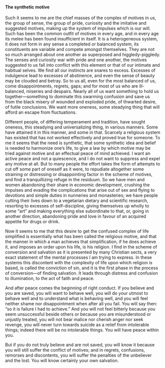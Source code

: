 #### The synthetic motive

Such it seems to me are the chief masses of the complex of motives in
us, the group of sense, the group of pride, curiosity and the imitative
and suggested motives, making up the system of impulses which is our
will. Such has been the common outfit of motives in every age, and in
every age its melee has been found insufficient in itself. It is a
heterogeneous system, it does not form in any sense a completed or
balanced system, its constituents are variable and compete amongst
themselves. They are not so much arranged about one another as
superposed and higgledy-piggledy. The senses and curiosity war with
pride and one another, the motives suggested to us fall into conflict
with this element or that of our intimate and habitual selves. We find
all our instincts are snares to excess. Excesses of indulgence lead to
excesses of abstinence, and even the sense of beauty may be clouded and
betray. So to us all, even for the most balanced of us, come
disappointments, regrets, gaps; and for most of us who are ill-balanced,
miseries and despairs. Nearly all of us want something to hold us
together—something to dominate this swarming confusion and save us from
the black misery of wounded and exploded pride, of thwarted desire, of
futile conclusions. We want more oneness, some steadying thing that will
afford an escape from fluctuations.

Different people, of differing temperament and tradition, have sought
oneness, this steadying and universalizing thing, in various manners.
Some have attained it in this manner, and some in that. Scarcely a
religious system has existed that has not worked effectively and proved
true for someone. To me it seems that the need is synthetic, that some
synthetic idea and belief is needed to harmonize one’s life, to give a
law by which motive may be tried against motive and an effectual peace
of mind achieved. I want an active peace and not a quiescence, and I do
not want to suppress and expel any motive at all. But to many people the
effort takes the form of attempts to cut off some part of oneself as it
were, to repudiate altogether some straining or distressing or
disappointing factor in the scheme of motives, and find a tranquillizing
refuge in the residuum. So we have men and women abandoning their share
in economic development, crushing the impulses and evading the
complications that arise out of sex and flying to devotions and simple
duties in nunneries and monasteries; we have people cutting their lives
down to a vegetarian dietary and scientific research, resorting to
excesses of self-discipline, giving themselves up wholly to some “art”
and making everything else subordinate to that, or, going in another
direction, abandoning pride and love in favour of an acquired appetite
for drugs or drink.

Now it seems to me that this desire to get the confused complex of life
simplified is essentially what has been called the religious motive, and
that the manner in which a man achieves that simplification, if he does
achieve it, and imposes an order upon his life, is his religion. I find
in the scheme of conversion and salvation as it is presented by many
Christian sects, a very exact statement of the mental processes I am
trying to express. In these systems this discontent with the complexity
of life upon which religion is based, is called the conviction of sin,
and it is the first phase in the process of conversion—of finding
salvation. It leads through distress and confusion to illumination, to
the act of faith and peace.

And after peace comes the beginning of right conduct. If you believe and
you are saved, you will want to behave well, you will do your utmost to
behave well and to understand what is behaving well, and you will feel
neither shame nor disappointment when after all you fail. You will say
then: “so it is failure I had to achieve.” And you will not feel
bitterly because you seem unsuccessful beside others or because you are
misunderstood or unjustly treated, you will not bear malice nor cherish
anger nor seek revenge, you will never turn towards suicide as a relief
from intolerable things; indeed there will be no intolerable things. You
will have peace within you.

But if you do not truly believe and are not saved, you will know it
because you will still suffer the conflict of motives; and in regrets,
confusions, remorses and discontents, you will suffer the penalties of
the unbeliever and the lost. You will know certainly your own salvation.
